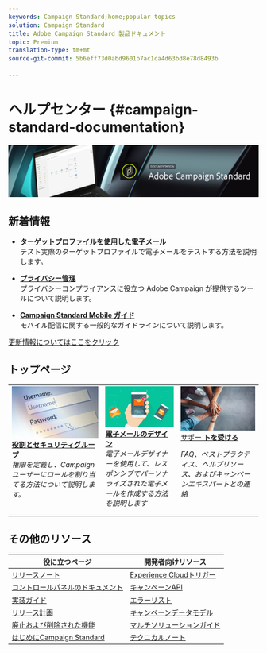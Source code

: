 ```yaml
---
keywords: Campaign Standard;home;popular topics
solution: Campaign Standard
title: Adobe Campaign Standard 製品ドキュメント
topic: Premium
translation-type: tm+mt
source-git-commit: 5b6eff73d0abd9601b7ac1ca4d63bd8e78d8493b

---
```



# ヘルプセンター {#campaign-standard-documentation}

![](start/using/assets/do-not-localize/banner_acs_doc.jpg)

## 新着情報

* **[ターゲットプロファイルを使用した電子メール](sending/using/testing-messages-using-target.md)**<br/>テスト実際のターゲットプロファイルで電子メールをテストする方法を説明します。

* **[プライバシー管理](https://helpx.adobe.com/jp/campaign/kb/campaign-privacy.html)**<br/>
プライバシーコンプライアンスに役立つ Adobe Campaign が提供するツールについて説明します。

* **[Campaign Standard Mobile ガイド](https://helpx.adobe.com/jp/campaign/kb/acs-mobile.html)**<br/>
モバイル配信に関する一般的なガイドラインについて説明します。

[更新情報についてはここをクリック](rn/using/documentation-updates.md)

## トップページ

<table>
<tr>
  <td valign="top">
    <a href="administration/using/about-access-management.md">
      <img alt="役割" src="start/using/assets/roles.png"/>
    </a>
    <div>
    <a href="administration/using/about-access-management.md"><strong>役割とセキュリティグループ</strong></a>
    </div>
    <em>権限を定義し、Campaign ユーザーにロールを割り当てる方法について説明します。</em>
    <br>
  </td>
  <td valign="top">
    <a href="designing/using/designing-content-in-adobe-campaign.md">
      <img alt="デザイナー" src="start/using/assets/design.png" />
    </a>
    <div>
    <a href="designing/using/designing-content-in-adobe-campaign.md"><strong>電子メールのデザイン</strong></a>
    </div>
    <em>電子メールデザイナーを使用して、レスポンシブでパーソナライズされた電子メールを作成する方法を説明します</em>
    <br>
  </td>
  <td valign="top">
       <img alt="サポート" src="start/using/assets/do-not-localize/help.jpeg" />
    <div><a href="https://helpx.adobe.com/campaign/kb/ac-support.html">
    サポー <strong>トを受ける</strong></a>
    </div>
    <p><em>FAQ、ベストプラクティス、ヘルプリソース、およびキャンペーンエキスパートとの連絡</em></p>
    <br>
  </td>
</tr>
</table>

## その他のリソース

| 役に立つページ | 開発者向けリソース |
|---|---|
| [リリースノート](rn/using/release-notes.md) | [Experience Cloudトリガー](integrating/using/about-adobe-experience-cloud-triggers.md) |
| [コントロールパネルのドキュメント](https://docs.adobe.com/content/help/ja-JP/control-panel/using/control-panel-home.translate.html) | [キャンペーンAPI](api/using/about-campaign-standard-apis.md) |
| [実装ガイド](https://helpx.adobe.com/jp/campaign/kb/campaign-standard-implementation-guide.html) | [エラーリスト](https://docs.adobe.com/content/help/en/campaign-classic/technicalresources/error_messages/error_codes.html) |
| [リリース計画](rn/using/release-planning.md) | [キャンペーンデータモデル](developing/using/datamodel-introduction.md) |
| [廃止および削除された機能](https://helpx.adobe.com/jp/campaign/kb/acs-deprecated-and-removed-features.html) | [マルチソリューションガイド](integrating/using/about-campaign-integrations.md) |
| [はじめにCampaign Standard](start/using/campaign-orchestration.md) | [テクニカルノート](https://helpx.adobe.com/jp/campaign/kb/acs-article-list.html) |
